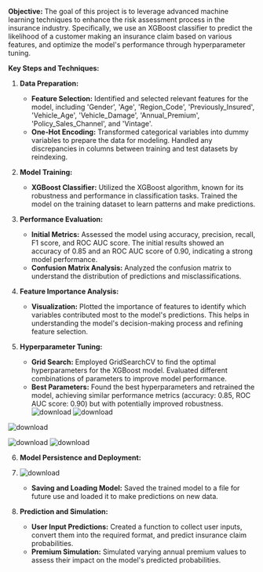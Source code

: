 **Objective:**
The goal of this project is to leverage advanced machine learning techniques to enhance the risk assessment process in the insurance industry. Specifically, we use an XGBoost classifier to predict the likelihood of a customer making an insurance claim based on various features, and optimize the model's performance through hyperparameter tuning.

**Key Steps and Techniques:**

1. **Data Preparation:**
   - **Feature Selection:** Identified and selected relevant features for the model, including 'Gender', 'Age', 'Region_Code', 'Previously_Insured', 'Vehicle_Age', 'Vehicle_Damage', 'Annual_Premium', 'Policy_Sales_Channel', and 'Vintage'.
   - **One-Hot Encoding:** Transformed categorical variables into dummy variables to prepare the data for modeling. Handled any discrepancies in columns between training and test datasets by reindexing.

2. **Model Training:**
   - **XGBoost Classifier:** Utilized the XGBoost algorithm, known for its robustness and performance in classification tasks. Trained the model on the training dataset to learn patterns and make predictions.

3. **Performance Evaluation:**
   - **Initial Metrics:** Assessed the model using accuracy, precision, recall, F1 score, and ROC AUC score. The initial results showed an accuracy of 0.85 and an ROC AUC score of 0.90, indicating a strong model performance.
   - **Confusion Matrix Analysis:** Analyzed the confusion matrix to understand the distribution of predictions and misclassifications.

4. **Feature Importance Analysis:**
   - **Visualization:** Plotted the importance of features to identify which variables contributed most to the model's predictions. This helps in understanding the model's decision-making process and refining feature selection.

5. **Hyperparameter Tuning:**
   - **Grid Search:** Employed GridSearchCV to find the optimal hyperparameters for the XGBoost model. Evaluated different combinations of parameters to improve model performance.
   - **Best Parameters:** Found the best hyperparameters and retrained the model, achieving similar performance metrics (accuracy: 0.85, ROC AUC score: 0.90) but with potentially improved robustness.
![download](https://github.com/user-attachments/assets/6e5622f8-ff5c-4713-82cb-5ede4969c384)
![download](https://github.com/user-attachments/assets/8833a0fb-a9c2-4e29-9d9e-b4ec50db5ef2)

![download](https://github.com/user-attachments/assets/528ec275-5538-417d-9838-dc18ee29d1eb)

![download](https://github.com/user-attachments/assets/063eedd3-e9c8-41ec-bb92-cca44b70efdb)
![download](https://github.com/user-attachments/assets/80ba6c31-c80c-494a-98c7-5826dc13eb95)

6. **Model Persistence and Deployment:**
7. ![download](https://github.com/user-attachments/assets/9d545f17-b765-4ea7-b166-da05e1a08cd8)

   - **Saving and Loading Model:** Saved the trained model to a file for future use and loaded it to make predictions on new data.

8. **Prediction and Simulation:**
   - **User Input Predictions:** Created a function to collect user inputs, convert them into the required format, and predict insurance claim probabilities.
   - **Premium Simulation:** Simulated varying annual premium values to assess their impact on the model's predicted probabilities.

